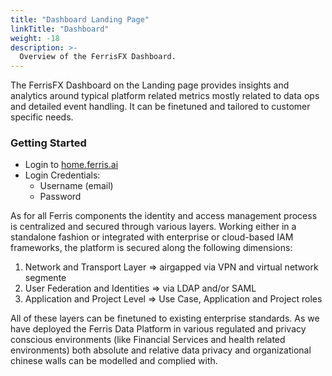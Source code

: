 ```yaml
---
title: "Dashboard Landing Page"
linkTitle: "Dashboard"
weight: -18
description: >-
  Overview of the FerrisFX Dashboard.
---
```


The FerrisFX Dashboard on the Landing page provides insights and analytics around typical platform related metrics mostly related to data ops and detailed event handling. It can be finetuned and tailored to customer specific needs. 

### Getting Started

* Login to [home.ferris.ai](http://home.ferris.ai/)
* Login Credentials: 
  - Username (email)
  - Password

As for all Ferris components the identity and access management process is centralized and secured through various layers. Working either in a standalone fashion or integrated with enterprise or cloud-based IAM frameworks, the platform is secured along the following dimensions:

1. Network and Transport Layer => airgapped via VPN and virtual network segmente
1. User Federation and Identities => via LDAP and/or SAML
1. Application and Project Level => Use Case, Application and Project roles

All of these layers can be finetuned to existing enterprise standards. As we have deployed the Ferris Data Platform in various regulated and privacy conscious environments (like Financial Services and health related environments) both absolute and relative data privacy and organizational chinese walls can be modelled and complied with. 